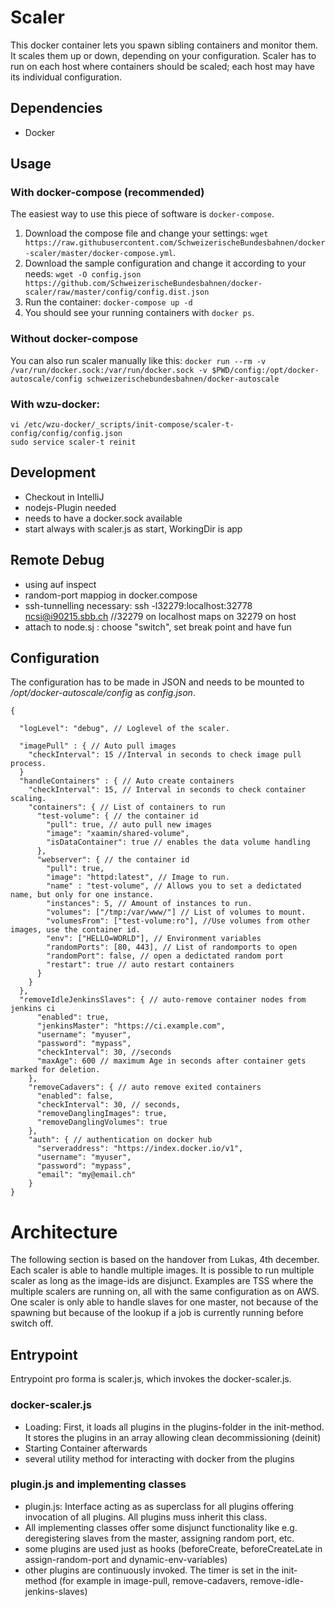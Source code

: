 # Scaler

This docker container lets you spawn sibling containers and monitor them. It scales them up or down, depending on your configuration.
Scaler has to run on each host where containers should be scaled; each host may have its individual configuration.

## Dependencies

  * Docker

## Usage

### With docker-compose (recommended)

The easiest way to use this piece of software is `docker-compose`.

  1. Download the compose file and change your settings: `wget https://raw.githubusercontent.com/SchweizerischeBundesbahnen/docker-scaler/master/docker-compose.yml`.
  2. Download the sample configuration and change it according to your needs: `wget -O config.json https://github.com/SchweizerischeBundesbahnen/docker-scaler/raw/master/config/config.dist.json`
  3. Run the container: `docker-compose up -d`
  4. You should see your running containers with `docker ps`.
  
### Without docker-compose

You can also run scaler manually like this: `docker run --rm -v /var/run/docker.sock:/var/run/docker.sock -v $PWD/config:/opt/docker-autoscale/config schweizerischebundesbahnen/docker-autoscale`

### With wzu-docker:
```
vi /etc/wzu-docker/_scripts/init-compose/scaler-t-config/config/config.json
sudo service scaler-t reinit
```

## Development

* Checkout in IntelliJ
* nodejs-Plugin needed
* needs to have a docker.sock available
* start always with scaler.js as start, WorkingDir is app

## Remote Debug

* using auf inspect
* random-port mappiog in docker.compose
* ssh-tunnelling necessary: ssh -l32279:localhost:32778 ncsi@i90215.sbb.ch //32279 on localhost maps on 32279 on host
* attach to node.sj : choose "switch", set break point and have fun

## Configuration

The configuration has to be made in JSON and needs to be mounted to _/opt/docker-autoscale/config_ as _config.json_.

```
{
   
  "logLevel": "debug", // Loglevel of the scaler.
  
  "imagePull" : { // Auto pull images
    "checkInterval": 15 //Interval in seconds to check image pull process.
  }
  "handleContainers" : { // Auto create containers
    "checkInterval": 15, // Interval in seconds to check container scaling.
    "containers": { // List of containers to run
      "test-volume": { // the container id
        "pull": true, // auto pull new images
        "image": "xaamin/shared-volume",
        "isDataContainer": true // enables the data volume handling
      },
      "webserver": { // the container id
        "pull": true,
        "image": "httpd:latest", // Image to run.
        "name" : "test-volume", // Allows you to set a dedictated name, but only for one instance.
        "instances": 5, // Amount of instances to run.
        "volumes": ["/tmp:/var/www/"] // List of volumes to mount.
        "volumesFrom": ["test-volume:ro"], //Use volumes from other images, use the container id.
        "env": ["HELLO=WORLD"], // Environment variables 
        "randomPorts": [80, 443], // List of randomports to open
        "randomPort": false, // open a dedictated random port
        "restart": true // auto restart containers
      }
    }
  },
  "removeIdleJenkinsSlaves": { // auto-remove container nodes from jenkins ci
      "enabled": true,
      "jenkinsMaster": "https://ci.example.com",
      "username": "myuser",
      "password": "mypass",
      "checkInterval": 30, //seconds
      "maxAge": 600 // maximum Age in seconds after container gets marked for deletion.
    },
    "removeCadavers": { // auto remove exited containers
      "enabled": false,
      "checkInterval": 30, // seconds,
      "removeDanglingImages": true,
      "removeDanglingVolumes": true
    },
    "auth": { // authentication on docker hub
      "serveraddress": "https://index.docker.io/v1",
      "username": "myuser",
      "password": "mypass",
      "email": "my@email.ch"
    }
}
```

# Architecture

The following section is based on the handover from Lukas, 4th december.
Each scaler is able to handle multiple images. It is possible to run multiple scaler as long as the image-ids are disjunct.
Examples are TSS where the multiple scalers are running on, all with the same configuration as on AWS.
One scaler is only able to handle slaves for one master, not because of the spawning but because of the lookup if a job is currently running before switch off.

## Entrypoint

Entrypoint pro forma is scaler.js, which invokes the docker-scaler.js.

### docker-scaler.js

* Loading: First, it loads all plugins in the plugins-folder in the init-method. It stores the plugins in an array allowing clean decommissioning (deinit)
* Starting Container afterwards
* several utility method for interacting with docker from the plugins

### plugin.js and implementing classes

* plugin.js: Interface acting as as superclass for all plugins offering invocation of all plugins. All plugins muss inherit this class.
* All implementing classes offer some disjunct functionality like e.g. deregistering slaves from the master, assigning random port, etc.
* some plugins are used just as hooks (beforeCreate, beforeCreateLate in assign-random-port and dynamic-env-variables)
* other plugins are continuously invoked. The timer is set in the init-method (for example in image-pull, remove-cadavers, remove-idle-jenkins-slaves)